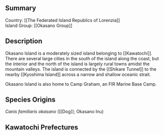 ## Summary

Country: [[The Federated Island Republics of Lorenzia]]  
Island Group: [[Okasano Group]]  
## Description

Okasano Island is a moderately sized island belonging to [[Kawatochi]]. There are several large cities in the south of the island along the coast, but the interior and the north of the island is largely rural towns amidst the mountain valleys. The island is connected by the [[Shikare Tunnel]] to the nearby [[Kyoshima Island]] across a narrow and shallow oceanic strait.

Okasano Island is also home to Camp Graham, an FIR Marine Base Camp.
## Species Origins

_Canis familiaris okasano_ ([[Dog]]; Okasano Inu)  
## Kawatochi Prefectures